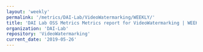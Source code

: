 ```yaml
---
layout: 'weekly'
permalink: '/metrics/DAI-Lab/VideoWatermarking/WEEKLY/'
title: 'DAI Lab OSS Metrics Metrics report for VideoWatermarking | WEEKLY-REPORT-2019-05-26'
organization: 'DAI-Lab'
repository: 'VideoWatermarking'
current_date: '2019-05-26'
---
```

